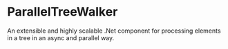 # ParallelTreeWalker
An extensible and highly scalable .Net component for processing elements in a tree in an async and parallel way.
